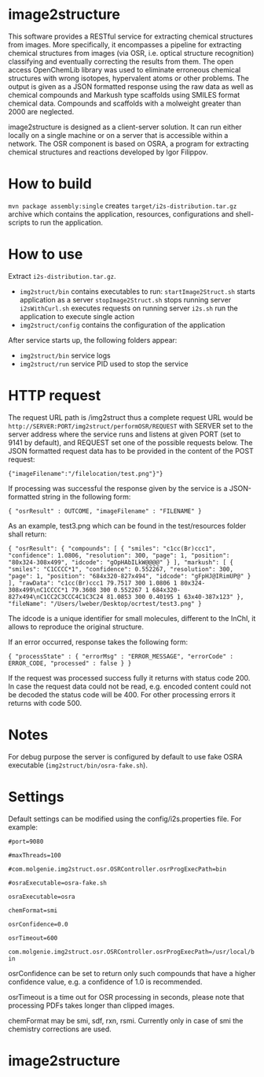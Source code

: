 # image2structure

This software provides a RESTful service for extracting chemical structures from images. More specifically, it encompasses a pipeline for extracting chemical structures from images (via OSR, i.e. optical structure recognition) classifying and eventually correcting the results from them. The open access OpenChemLib library was used to eliminate erroneous chemical structures with wrong isotopes, hypervalent atoms or other problems. The output is given as a JSON formatted response using the raw data as well as chemical compounds and Markush type scaffolds using SMILES format chemical data. Compounds and scaffolds with a molweight greater than 2000 are neglected.

image2structure is designed as a client-server solution. It can run either locally on a single machine or on a server that is accessible within a network. The OSR component is based on OSRA, a program for extracting chemical structures and reactions developed by Igor Filippov.

# How to build
`mvn package assembly:single` creates `target/i2s-distribution.tar.gz` archive which contains the application, resources, configurations and shell-scripts to run the application.

# How to use
Extract `i2s-distribution.tar.gz`. 
- `img2struct/bin` contains executables to run:
	`startImage2Struct.sh` starts application as a server
	`stopImage2Struct.sh` stops running server
	`i2sWithCurl.sh` executes requests on running server
	`i2s.sh` run the application to execute single action
- `img2struct/config` contains the configuration of the application

After service starts up, the following folders appear:
- `img2struct/bin` service logs
- `img2struct/run` service PID used to stop the service

# HTTP request
The request URL path is /img2struct thus a complete request URL would be
`http://SERVER:PORT/img2struct/performOSR/REQUEST` with SERVER set to the server address where the service runs and listens at given PORT (set to 9141 by default), and REQUEST set one of the possible requests below. The JSON formatted request data has to be provided in the content of the POST request:

`{"imageFilename":"/filelocation/test.png"}"}`

If processing was successful the response given by the service is a JSON-formatted string in the following form:

`{ "osrResult" : OUTCOME, "imageFilename" : "FILENAME" }`

As an example, test3.png which can be found in the test/resources folder shall return:

`{ "osrResult": { "compounds": [ { "smiles": "c1cc(Br)ccc1", "confidence": 1.0806, "resolution": 300, "page": 1, "position": "80x324-308x499", "idcode": "gOpHAbILkW@@@@" } ], "markush": [ { "smiles": "C1CCCC*1", "confidence": 0.552267, "resolution": 300, "page": 1, "position": "684x320-827x494", "idcode": "gFpHJ@IRimUP@" } ], "rawData": "c1cc(Br)ccc1 79.7517 300 1.0806 1 80x324-308x499\nC1CCCC*1 79.3608 300 0.552267 1 684x320-827x494\nC1CC2C3CCC4C1C3C24 81.0853 300 0.40195 1 63x40-387x123" }, "fileName": "/Users/lweber/Desktop/ocrtest/test3.png" }`

The idcode is a unique identifier for small molecules, different to the InChI, it allows to reproduce the original structure.

If an error occurred, response takes the following form:

`{ "processState" : { "errorMsg" : "ERROR_MESSAGE", "errorCode" : ERROR_CODE, "processed" : false } }`

If the request was processed success fully it returns with status code 200. In case the request data could not be read, e.g. encoded content could not be decoded the status code will be 400. For other processing errors it returns with code 500.

# Notes
For debug purpose the server is configured by default to use fake OSRA executable (`img2struct/bin/osra-fake.sh`).

# Settings
Default settings can be modified using the config/i2s.properties file. For example:

`#port=9080`

`#maxThreads=100`

`#com.molgenie.img2struct.osr.OSRController.osrProgExecPath=bin`

`#osraExecutable=osra-fake.sh`

`osraExecutable=osra`

`chemFormat=smi`

`osrConfidence=0.0`

`osrTimeout=600`

`com.molgenie.img2struct.osr.OSRController.osrProgExecPath=/usr/local/bin`


osrConfidence can be set to return only such compounds that have a higher confidence value, e.g. a confidence of 1.0 is recommended.

osrTimeout is a time out for OSR processing in seconds, please note that processing PDFs takes longer than clipped images.

chemFormat may be smi, sdf, rxn, rsmi. Currently only in case of smi the chemistry corrections are used.

# image2structure
